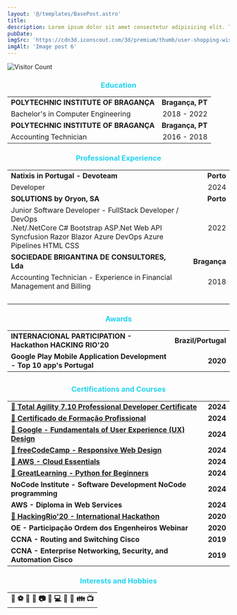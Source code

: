 ```yaml
---
layout: '@/templates/BasePost.astro'
title: 
description: Lorem ipsum dolor sit amet consectetur adipisicing elit. Tenetur vero esse non molestias eos excepturi.
pubDate: 
imgSrc: 'https://cdn3d.iconscout.com/3d/premium/thumb/user-shopping-wishlist-2869720-2384356.png?f=webp'
imgAlt: 'Image post 6'
---
```

![Visitor Count](https://visitor-badge.laobi.icu/badge?page_id=davidtrovisco.experience)

<h3 style="color: rgb(34, 211, 238); text-align: center;">Education</h3>

<table>
  <tr>
    <td><strong>POLYTECHNIC INSTITUTE OF BRAGANÇA</strong></td>
    <td style="text-align: right;"><strong>Bragança, PT</strong></td>
  </tr>
  <tr>
    <td>Bachelor's in Computer Engineering</td>
<td style="text-align: right;">2018 - 2022</td>
  </tr>
  <tr>
    <td><strong>POLYTECHNIC INSTITUTE OF BRAGANÇA</strong></td>
    <td style="text-align: right;"><strong>Bragança, PT</strong></td>
  </tr>
  <tr>
    <td>Accounting Technician</td>
<td style="text-align: right;">2016 - 2018</td>
  </tr>
</table>



<h3 style="color: rgb(34, 211, 238); text-align: center;">Professional Experience</h3>

<table>
  <tr>
    <td><strong>Natixis in Portugal - Devoteam</strong><td style="text-align: right;"></td></td>
    <td style="text-align: right;"><strong>Porto</strong></td>
  </tr>
   <tr>
    <td colspan="2">
      Developer
    </td>
    <td style="text-align: right;">2024</td>
  </tr>
  <tr>
    <td><strong>SOLUTIONS by Oryon, SA</strong><td style="text-align: right;"></td></td>
    <td style="text-align: right;"><strong>Porto</strong></td>
  </tr>
  <tr>
    <td colspan="2">
      Junior Software Developer - FullStack Developer / DevOps
      <br>
      <span class="bg-blue-100 text-blue-800 text-xs font-medium me-2 px-2.5 py-0.5 rounded dark:bg-gray-700 dark:text-blue-400 border border-blue-400">.Net/.NetCore</span>
      <span class="bg-blue-100 text-blue-800 text-xs font-medium me-2 px-2.5 py-0.5 rounded dark:bg-gray-700 dark:text-blue-400 border border-blue-400">C#</span>
      <span class="bg-blue-100 text-blue-800 text-xs font-medium me-2 px-2.5 py-0.5 rounded dark:bg-gray-700 dark:text-blue-400 border border-blue-400">Bootstrap</span>
      <span class="bg-blue-100 text-blue-800 text-xs font-medium me-2 px-2.5 py-0.5 rounded dark:bg-gray-700 dark:text-blue-400 border border-blue-400">ASP.Net Web API</span>
      <span class="bg-blue-100 text-blue-800 text-xs font-medium me-2 px-2.5 py-0.5 rounded dark:bg-gray-700 dark:text-blue-400 border border-blue-400">Syncfusion</span>
      <span class="bg-blue-100 text-blue-800 text-xs font-medium me-2 px-2.5 py-0.5 rounded dark:bg-gray-700 dark:text-blue-400 border border-blue-400">Razor</span>
      <span class="bg-blue-100 text-blue-800 text-xs font-medium me-2 px-2.5 py-0.5 rounded dark:bg-gray-700 dark:text-blue-400 border border-blue-400">Blazor</span>
      <span class="bg-blue-100 text-blue-800 text-xs font-medium me-2 px-2.5 py-0.5 rounded dark:bg-gray-700 dark:text-blue-400 border border-blue-400">Azure DevOps</span>
      <span class="bg-blue-100 text-blue-800 text-xs font-medium me-2 px-2.5 py-0.5 rounded dark:bg-gray-700 dark:text-blue-400 border border-blue-400">Azure Pipelines</span>
      <span class="bg-blue-100 text-blue-800 text-xs font-medium me-2 px-2.5 py-0.5 rounded dark:bg-gray-700 dark:text-blue-400 border border-blue-400">HTML</span>
      <span class="bg-blue-100 text-blue-800 text-xs font-medium me-2 px-2.5 py-0.5 rounded dark:bg-gray-700 dark:text-blue-400 border border-blue-400">CSS</span>
      </br>
    </td>
    <td style="text-align: right;">2022</td>
  </tr>
<tr>
    <td><strong>SOCIEDADE BRIGANTINA DE CONSULTORES, Lda</strong><td style="text-align: right;"></td></td>
    <td style="text-align: right;"><strong>Bragança</strong></td>
</tr>
  <tr>
    <td colspan="2">
      Accounting Technician - Experience in Financial Management and Billing
    </td>
    <td style="text-align: right;">2018</td>
  </tr>
  <tr>
    <td colspan="2">&nbsp;</td>
  </tr>
</table>

###

<h3 style="color: rgb(34, 211, 238); text-align: center;">Awards</h3>
<table>
  <tr>
    <td><strong>INTERNACIONAL PARTICIPATION - Hackathon HACKING RIO'20</strong></td>
    <td><strong>Brazil/Portugal</strong></td>
  </tr>
  <tr>
   <tr>
    <td><strong>Google Play Mobile Application Development - Top 10 app's Portugal</strong></td>
<td style="text-align: right;"><strong>2020</strong></td>
  </tr>
  </tr>
</table>

##
<h3 style="color: rgb(34, 211, 238); text-align: center;">Certifications and Courses</h3>
<table>
<tr>
    <td>
      <a href="https://www.linkedin.com/in/davide-trovisco-440b5717a/overlay/1734474837263/single-media-viewer/?profileId=ACoAACqHarABGn5ng6AJw92TScq1hpgXNAiJB9U">
        &#128279;
        <strong>Total Agility 7.10 Professional Developer Certificate</strong>
      </a>
    </td>
    <td style="text-align: right;"><strong>2024</strong></td>
  </tr>
<tr>
    <td>
      <a href="https://www.linkedin.com/in/davide-trovisco-440b5717a/details/certifications/1723114702396/single-media-viewer/?type=DOCUMENT&profileId=ACoAACqHarABGn5ng6AJw92TScq1hpgXNAiJB9U">
        &#128279;
        <strong>Certificado de Formação Profissional</strong>
      </a>
    </td>
    <td style="text-align: right;"><strong>2024</strong></td>
  </tr>
  <tr>
    <td>
      <a href="https://www.coursera.org/account/accomplishments/verify/248ST9ATUJ8B">
        &#128279;
        <strong>Google - Fundamentals of User Experience (UX) Design</strong>
      </a>
    </td>
    <td style="text-align: right;"><strong>2024</strong></td>
  </tr>
  <tr>
    <td>
      <a href="https://www.freecodecamp.org/certification/fccc7d198d6-1219-4b48-b9f6-cbb3a9ef0c25/responsive-web-design">
        &#128279;
      <strong>freeCodeCamp - Responsive Web Design</strong>
    </td>
    <td style="text-align: right;"><strong>2024</strong></td>
  </tr>
  <tr>
    <td>
      <a href="https://www.credly.com/badges/2b52495c-e436-44e3-9a86-08998e32e358/linked_in_profile">
        &#128279;
      <strong>AWS - Cloud Essentials</strong>
    </td>
    <td style="text-align: right;"><strong>2024</strong></td>
  </tr>
  <tr>
    <td>
      <a href="https://www.linkedin.com/in/davide-trovisco-440b5717a/details/certifications/1712265555663/single-media-viewer/?profileId=ACoAACqHarABGn5ng6AJw92TScq1hpgXNAiJB9U">
        &#128279;
      <strong>GreatLearning - Python for Beginners</strong>
    </td>
    <td style="text-align: right;"><strong>2024</strong></td>
  </tr>
  <tr>
    <td>
      <strong>NoCode Institute - Software Development NoCode programming</strong>
    </td>
    <td style="text-align: right;"><strong>2024</strong></td>
  </tr>
  <tr>
    <td>
      <strong>AWS - Diploma in Web Services</strong>
    </td>
    <td style="text-align: right;"><strong>2024</strong></td>
  </tr>
  <tr>
    <td>
      <a href="https://github.com/davidtrovisco/HackingRio-20-ChangeNow-Project">
        &#128279;
      <strong>HackingRio'20 - International Hackathon</strong>
    </td>
    <td style="text-align: right;"><strong>2020</strong></td>
  </tr>
  <tr>
    <td>
      <strong>OE - Participação Ordem dos Engenheiros Webinar</strong>
    </td>
    <td style="text-align: right;"><strong>2020</strong></td>
  </tr>
  <tr>
    <td>
      <strong>CCNA - Routing and Switching Cisco</strong>
    </td>
    <td style="text-align: right;"><strong>2019</strong></td>
  </tr>
  <tr>
    <td>
      <strong>CCNA - Enterprise Networking, Security, and Automation Cisco</strong>
    </td>
    <td style="text-align: right;"><strong>2019</strong></td>
  </tr>
</table>



###
<h3 style="color: rgb(34, 211, 238); text-align: center;">Interests and Hobbies</h3>
<table>
  <tr>
    <td><strong><center>🎿 ⚽ 🏃 🎡 📷 🎨 💻 🛫 🌄 👪 📺</center></strong></td>
  </tr>
  
</table>


 <link rel="stylesheet" href="https://cdn.jsdelivr.net/npm/tailwindcss@2.2.19/dist/tailwind.min.css">
    <link rel="stylesheet" href="https://cdn.jsdelivr.net/npm/flowbite@3.0.0/dist/flowbite.min.css">